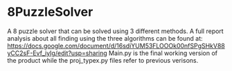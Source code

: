 # 8PuzzleSolver
A 8 puzzle solver that can be solved using 3 different methods. A full report analysis about all finding using the three algorithms can be found at: https://docs.google.com/document/d/16sdiYUM53FLOOOk00nfSPgSHkV88yCC2sF-Evf_iyIg/edit?usp=sharing
Main.py is the final working version of the product while the proj_typex.py files refer to previous verisons.
